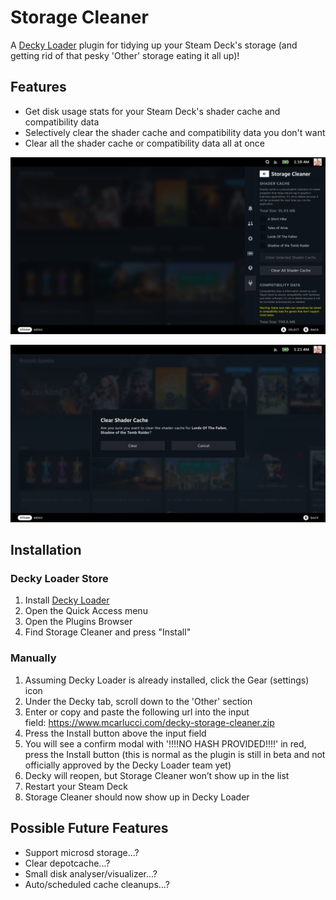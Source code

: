 # Storage Cleaner

A [Decky Loader](https://github.com/SteamDeckHomebrew/decky-loader) plugin for tidying up your Steam Deck's storage (and getting rid of that pesky 'Other' storage eating it all up)!

## Features

- Get disk usage stats for your Steam Deck's shader cache and compatibility data
- Selectively clear the shader cache and compatibility data you don't want
- Clear all the shader cache or compatibility data all at once

![](assets/Screenshot-1.png)

![](assets/Screenshot-2.png)

## Installation

### Decky Loader Store

1. Install [Decky Loader](https://deckbrew.xyz/)
2. Open the Quick Access menu
3. Open the Plugins Browser
4. Find Storage Cleaner and press "Install"

### Manually

1. Assuming Decky Loader is already installed, click the Gear (settings) icon
2. Under the Decky tab, scroll down to the 'Other' section
3. Enter or copy and paste the following url into the input field: https://www.mcarlucci.com/decky-storage-cleaner.zip
4. Press the Install button above the input field
5. You will see a confirm modal with '!!!!NO HASH PROVIDED!!!!' in red, press the Install button (this is normal as the plugin is still in beta and not officially approved by the Decky Loader team yet)
6. Decky will reopen, but Storage Cleaner won’t show up in the list
7. Restart your Steam Deck
8. Storage Cleaner should now show up in Decky Loader

## Possible Future Features

- Support microsd storage...?
- Clear depotcache...?
- Small disk analyser/visualizer...?
- Auto/scheduled cache cleanups...?
